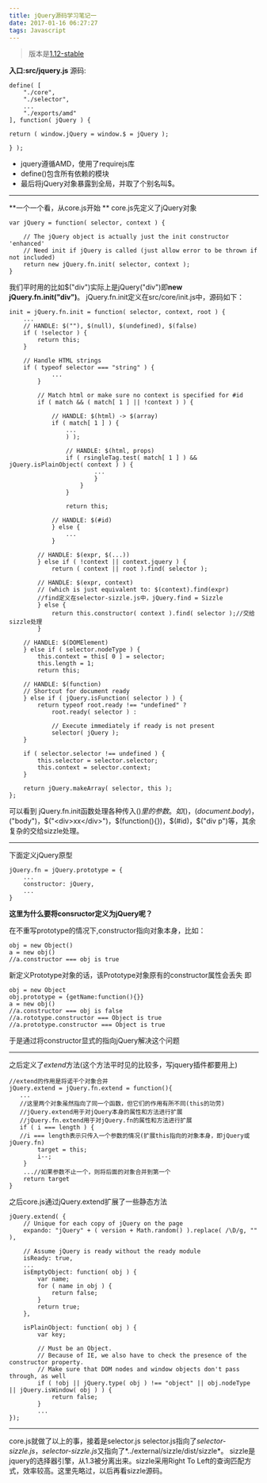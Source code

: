 ```yaml
---
title: jQuery源码学习笔记一
date: 2017-01-16 06:27:27
tags: Javascript
---
```

> 版本是[1.12-stable](https://github.com/jquery/jquery/blob/1.12-stable)

**入口:src/jquery.js**
源码:

	define( [
		"./core",
		"./selector",
		...
		"./exports/amd"
	], function( jQuery ) {
	
	return ( window.jQuery = window.$ = jQuery );
	
	} );

- jquery遵循AMD，使用了requirejs库
- define()包含所有依赖的模块
- 最后将jQuery对象暴露到全局，并取了个别名叫$。

---
**一个一个看，从core.js开始 **
core.js先定义了jQuery对象

    var jQuery = function( selector, context ) {

        // The jQuery object is actually just the init constructor 'enhanced'
        // Need init if jQuery is called (just allow error to be thrown if not included)
        return new jQuery.fn.init( selector, context );
    }

我们平时用的比如$("div")实际上是jQuery("div")即**new  jQuery.fn.init("div")**。
jQuery.fn.init定义在src/core/init.js中，源码如下：


	init = jQuery.fn.init = function( selector, context, root ) {
		...
		// HANDLE: $(""), $(null), $(undefined), $(false)
		if ( !selector ) {
			return this;
		}

		// Handle HTML strings
		if ( typeof selector === "string" ) {
			    ...
			}

			// Match html or make sure no context is specified for #id
			if ( match && ( match[ 1 ] || !context ) ) {

				// HANDLE: $(html) -> $(array)
				if ( match[ 1 ] ) {
			        ...
					) );

					// HANDLE: $(html, props)
					if ( rsingleTag.test( match[ 1 ] ) && jQuery.isPlainObject( context ) ) {
                            ...
							}
						}
					}

					return this;

				// HANDLE: $(#id)
				} else {
					...
				}

			// HANDLE: $(expr, $(...))
			} else if ( !context || context.jquery ) {
				return ( context || root ).find( selector );

			// HANDLE: $(expr, context)
			// (which is just equivalent to: $(context).find(expr)
			//find定义在selector-sizzle.js中，jQuery.find = Sizzle
			} else {
				return this.constructor( context ).find( selector );//交给sizzle处理
			}

		// HANDLE: $(DOMElement)
		} else if ( selector.nodeType ) {
			this.context = this[ 0 ] = selector;
			this.length = 1;
			return this;

		// HANDLE: $(function)
		// Shortcut for document ready
		} else if ( jQuery.isFunction( selector ) ) {
			return typeof root.ready !== "undefined" ?
				root.ready( selector ) :

				// Execute immediately if ready is not present
				selector( jQuery );
		}

		if ( selector.selector !== undefined ) {
			this.selector = selector.selector;
			this.context = selector.context;
		}

		return jQuery.makeArray( selector, this );
	};

可以看到 jQuery.fn.init函数处理各种传入$()里的参数。如$()，$(document.body)，$("body")，$("<div>xx</div>")，$(function(){})，$(#id)，$("div p")等，其余复杂的交给sizzle处理。

---
下面定义jQuery原型

    jQuery.fn = jQuery.prototype = {
        ...
        constructor: jQuery,
        ...
    }
**这里为什么要将consructor定义为jQuery呢？**

在不重写prototype的情况下,constructor指向对象本身，比如：

	obj = new Object()
	a = new obj()  
	//a.constructor === obj is true
	
新定义Prototype对象的话，该Prototype对象原有的constructor属性会丢失
即

	obj = new Object
	obj.prototype = {getName:function(){}}
	a = new obj()
	//a.constructor === obj is false
	//a.rototype.constructor === Object is true
	//a.prototype.constructor === Object is true
	
于是通过将constructor显式的指向jQuery解决这个问题

---
之后定义了*extend*方法(这个方法平时见的比较多，写jquery插件都要用上)

    //extend的作用是将诺干个对象合并
    jQuery.extend = jQuery.fn.extend = function(){
       ...    
       //这里两个对象虽然指向了同一个函数，但它们的作用有所不同(this的功劳)
       //jQuery.extend用于对jQuery本身的属性和方法进行扩展
       //jQuery.fn.extend用于对jQuery.fn的属性和方法进行扩展 
       if ( i === length ) {
       //i === length表示只传入一个参数的情况(扩展this指向的对象本身，即jQuery或jQuery.fn)
			target = this;
			i--;
	    }
		...//如果参数不止一个，则将后面的对象合并到第一个
		return target
	} 

之后core.js通过jQuery.extend扩展了一些静态方法


	jQuery.extend( {
		// Unique for each copy of jQuery on the page
		expando: "jQuery" + ( version + Math.random() ).replace( /\D/g, "" ),
	
		// Assume jQuery is ready without the ready module
		isReady: true,
		...
		isEmptyObject: function( obj ) {
			var name;
			for ( name in obj ) {
				return false;
			}
			return true;
		},
	
		isPlainObject: function( obj ) {
			var key;
	
			// Must be an Object.
			// Because of IE, we also have to check the presence of the constructor property.
			// Make sure that DOM nodes and window objects don't pass through, as well
			if ( !obj || jQuery.type( obj ) !== "object" || obj.nodeType || jQuery.isWindow( obj ) ) {
				return false;
			}
			...
	});

---
core.js就做了以上的事，接着是selector.js 
selector.js指向了*selector-sizzle.js*，*selector-sizzle.js*又指向了*../external/sizzle/dist/sizzle*。
sizzle是jquery的选择器引擎，从1.3被分离出来。sizzle采用Right To Left的查询匹配方式，效率较高。这里先略过，以后再看sizzle源码。
